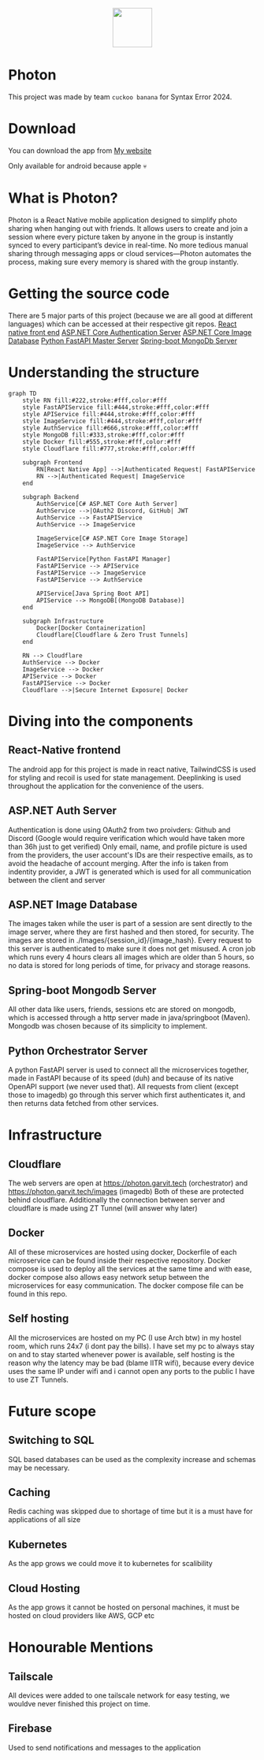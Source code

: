 <p align="center">
<img src="https://photon.garvit.tech/static/favicon.ico" width=80></img>
</p>

# Photon

This project was made by team `cuckoo banana` for Syntax Error 2024.

# Download

You can download the app from [My website](https://photon.garvit.tech)

Only available for android because apple 💀

# What is Photon?

Photon is a React Native mobile application designed to simplify photo sharing when hanging out with friends. It allows users to create and join a session where every picture taken by anyone in the group is instantly synced to every participant’s device in real-time. No more tedious manual sharing through messaging apps or cloud services—Photon automates the process, making sure every memory is shared with the group instantly.

# Getting the source code

There are 5 major parts of this project (because we are all good at different languages) which can be accessed at their respective git repos.
[React native front end](https://github.com/phot-on/App)
[ASP.NET Core Authentication Server](https://github.com/phot-on/Photon.Auth)
[ASP.NET Core Image Database](https://github.com/phot-on/Photon.ImageDb)
[Python FastAPI Master Server](https://github.com/phot-on/orchestrator)
[Spring-boot MongoDb Server](https://github.com/phot-on/ProtonDb)

# Understanding the structure

```mermaid
graph TD
    style RN fill:#222,stroke:#fff,color:#fff
    style FastAPIService fill:#444,stroke:#fff,color:#fff
    style APIService fill:#444,stroke:#fff,color:#fff
    style ImageService fill:#444,stroke:#fff,color:#fff
    style AuthService fill:#666,stroke:#fff,color:#fff
    style MongoDB fill:#333,stroke:#fff,color:#fff
    style Docker fill:#555,stroke:#fff,color:#fff
    style Cloudflare fill:#777,stroke:#fff,color:#fff

    subgraph Frontend
        RN[React Native App] -->|Authenticated Request| FastAPIService
        RN -->|Authenticated Request| ImageService
    end

    subgraph Backend
        AuthService[C# ASP.NET Core Auth Server]
        AuthService -->|OAuth2 Discord, GitHub| JWT
        AuthService --> FastAPIService
        AuthService --> ImageService

        ImageService[C# ASP.NET Core Image Storage]
        ImageService --> AuthService

        FastAPIService[Python FastAPI Manager]
        FastAPIService --> APIService
        FastAPIService --> ImageService
        FastAPIService --> AuthService

        APIService[Java Spring Boot API]
        APIService --> MongoDB[(MongoDB Database)]
    end

    subgraph Infrastructure
        Docker[Docker Containerization]
        Cloudflare[Cloudflare & Zero Trust Tunnels]
    end
    
    RN --> Cloudflare
    AuthService --> Docker
    ImageService --> Docker
    APIService --> Docker
    FastAPIService --> Docker
    Cloudflare -->|Secure Internet Exposure| Docker
```

# Diving into the components

## React-Native frontend
The android app for this project is made in react native, TailwindCSS is used for styling and recoil is used for state management. Deeplinking is used throughout the application for the convenience of the users.

## ASP.NET Auth Server
Authentication is done using OAuth2 from two proivders: Github and Discord (Google would require verification which would have taken more than 36h just to get verified)
Only email, name, and profile picture is used from the providers, the user account's IDs are their respective emails, as to avoid the headache of account merging.
After the info is taken from indentity provider, a JWT is generated which is used for all communication between the client and server

## ASP.NET Image Database
The images taken while the user is part of a session are sent directly to the image server, where they are first hashed and then stored, for security.
The images are stored in ./Images/{session_id}/{image_hash}. Every request to this server is authenticated to make sure it does not get misused.
A cron job which runs every 4 hours clears all images which are older than 5 hours, so no data is stored for long periods of time, for privacy and storage reasons.

## Spring-boot Mongodb Server
All other data like users, friends, sessions etc are stored on mongodb, which is accessed through a http server made in java/springboot (Maven). Mongodb was chosen because of its simplicity to implement.

## Python Orchestrator Server
A python FastAPI server is used to connect all the microservices together, made in FastAPI because of its speed (duh) and because of its native OpenAPI support (we never used that). All requests from client (except those to imagedb) go through this server which first authenticates it, and then returns data fetched from other services.

# Infrastructure

## Cloudflare

The web servers are open at https://photon.garvit.tech (orchestrator) and https://photon.garvit.tech/images (imagedb)
Both of these are protected behind cloudflare. Additionally the connection between server and cloudflare is made using ZT Tunnel (will answer why later)

## Docker

All of these microservices are hosted using docker, Dockerfile of each microservice can be found inside their respective repository.
Docker compose is used to deploy all the services at the same time and with ease, docker compose also allows easy network setup between the microservices for easy communication.
The docker compose file can be found in this repo.

## Self hosting

All the microservices are hosted on my PC (I use Arch btw) in my hostel room, which runs 24x7 (i dont pay the bills). I have set my pc to always stay on and to stay started whenever power is available, self hosting is the reason why the latency may be bad (blame IITR wifi), because every device uses the same IP under wifi and i cannot open any ports to the public I have to use ZT Tunnels.

# Future scope

## Switching to SQL
SQL based databases can be used as the complexity increase and schemas may be necessary.

## Caching
Redis caching was skipped due to shortage of time but it is a must have for applications of all size

## Kubernetes
As the app grows we could move it to kubernetes for scalibility

## Cloud Hosting
As the app grows it cannot be hosted on personal machines, it must be hosted on cloud providers like AWS, GCP etc

# Honourable Mentions

## Tailscale

All devices were added to one tailscale network for easy testing, we wouldve never finished this project on time.

## Firebase
Used to send notifications and messages to the application
